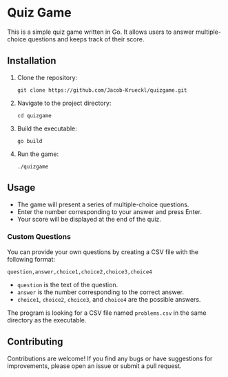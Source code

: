 # Quiz Game

This is a simple quiz game written in Go. It allows users to answer multiple-choice questions and keeps track of their score.

## Installation

1. Clone the repository:

    ```shell
    git clone https://github.com/Jacob-Krueckl/quizgame.git
    ```

2. Navigate to the project directory:

    ```shell
    cd quizgame
    ```

3. Build the executable:

    ```shell
    go build
    ```

4. Run the game:

    ```shell
    ./quizgame
    ```

## Usage

- The game will present a series of multiple-choice questions.
- Enter the number corresponding to your answer and press Enter.
- Your score will be displayed at the end of the quiz.

### Custom Questions

You can provide your own questions by creating a CSV file with the following format:

```csv
question,answer,choice1,choice2,choice3,choice4
```

- `question` is the text of the question.
- `answer` is the number corresponding to the correct answer.
- `choice1`, `choice2`, `choice3`, and `choice4` are the possible answers.

The program is looking for a CSV file named `problems.csv` in the same directory as the executable.

## Contributing

Contributions are welcome! If you find any bugs or have suggestions for improvements, please open an issue or submit a pull request.
